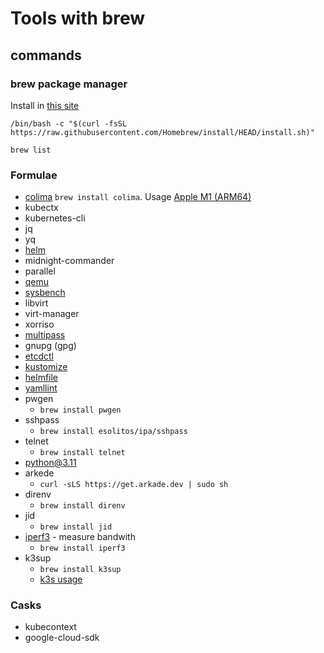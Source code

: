 # Tools with brew

## commands

### brew package manager

Install in [this site][brew_package_manager_install]

```shell
/bin/bash -c "$(curl -fsSL https://raw.githubusercontent.com/Homebrew/install/HEAD/install.sh)"
```

```shell
brew list
```

### Formulae

* [colima][colima] `brew install colima`. Usage [Apple M1 (ARM64)][colima_install]
* kubectx
* kubernetes-cli
* jq
* yq
* [helm][helm_install]
* midnight-commander
* parallel
* [qemu][qemu_install]
* [sysbench][sysbench_install]
* libvirt
* virt-manager
* xorriso
* [multipass][multipass_install]
* gnupg (gpg)
* [etcdctl][etcdctl_install]
* [kustomize][kustomize_install]
* [helmfile][helmfile_install]
* [yamllint][yamllint_install]
* pwgen
  * `brew install pwgen`
* sshpass
  * `brew install esolitos/ipa/sshpass`
* telnet
  * `brew install telnet`
* [python@3.11][python]
* arkede
  * `curl -sLS https://get.arkade.dev | sudo sh`
* direnv
  * `brew install direnv`
* jid
  * `brew install jid`
* [iperf3][iperf3] - measure bandwith
  * `brew install iperf3`
* k3sup
  * `brew install k3sup`
  * [k3s usage][k3s]

### Casks

* kubecontext
* google-cloud-sdk

[colima_install]:<https://github.com/abiosoft/colima#installation>

[colima]:<../commands/colima/colima.md>

[brew_package_manager_install]:<https://brew.sh/>

[qemu_install]:<../commands/qemu/qemu.md>

[sysbench_install]:<../commands/sysbench/sysbench.md>

[multipass_install]:<../commands/multipass/multipass.md>

[helm_install]:<../commands/helm/helm.md>

[etcdctl_install]:<../commands/etcdctl/etcdctl.md>

[kustomize_install]:<../commands/kustomize/kustomize.md>

[helmfile_install]:<../commands/helmfile/helmfile.md>

[yamllint_install]:<../commands/yaml-json/yaml-json.md>

[python]:<../Python/python.md>

[iperf3]:<https://www.techtarget.com/searchnetworking/tip/How-to-use-iPerf-to-measure-throughput>

[k3s]:<../kubernetes/k3s/k3s.md>
